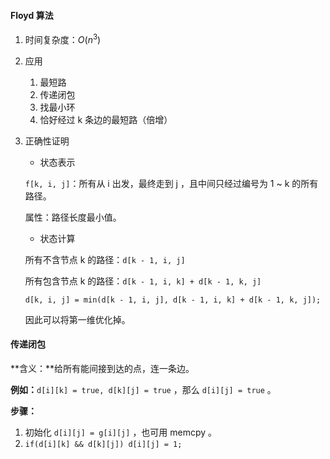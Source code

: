 #### Floyd 算法

1. 时间复杂度：$O(n^3)$

2. 应用
   1. 最短路
   2. 传递闭包
   3. 找最小环
   4. 恰好经过 k 条边的最短路（倍增）

3. 正确性证明

   - 状态表示

   `f[k, i, j]`：所有从 i 出发，最终走到 j ，且中间只经过编号为 1 ~ k 的所有路径。

   属性：路径长度最小值。

   - 状态计算

   所有不含节点 k 的路径：`d[k - 1, i, j]`

   所有包含节点 k 的路径：`d[k - 1, i, k] + d[k - 1, k, j]`
   
   `d[k, i, j] = min(d[k - 1, i, j], d[k - 1, i, k] + d[k - 1, k, j]);`
   
   因此可以将第一维优化掉。

#### 传递闭包

**含义：**给所有能间接到达的点，连一条边。

**例如：**`d[i][k] = true, d[k][j] = true` ，那么 `d[i][j] = true` 。

**步骤：**

1. 初始化 `d[i][j] = g[i][j]` ，也可用 memcpy 。
2. `if(d[i][k] && d[k][j]) d[i][j] = 1;` 
